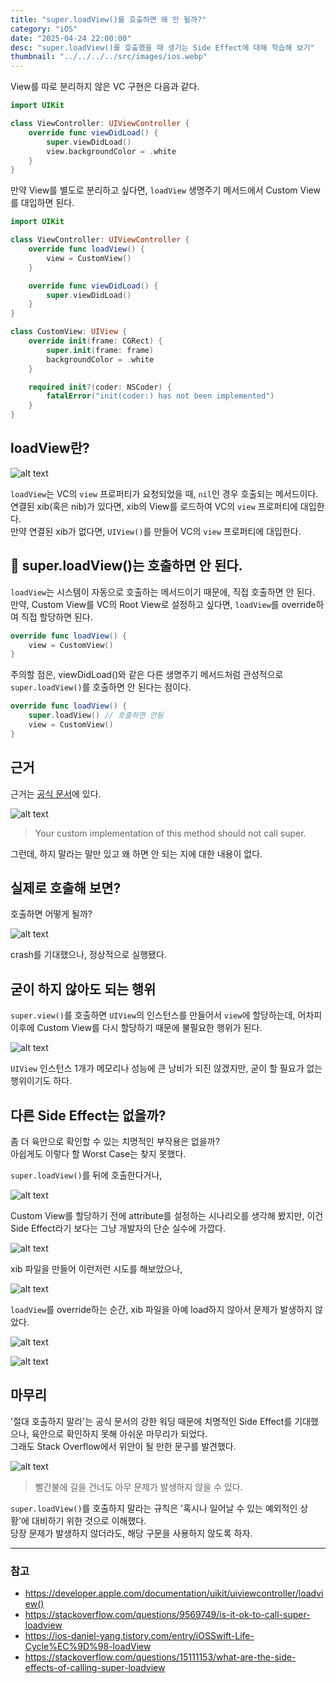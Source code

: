 ```yaml
---
title: "super.loadView()를 호출하면 왜 안 될까?"
category: "iOS"
date: "2025-04-24 22:00:00"
desc: "super.loadView()를 호출했을 때 생기는 Side Effect에 대해 학습해 보기"
thumbnail: "../../../../src/images/ios.webp"
---
```


View를 따로 분리하지 않은 VC 구현은 다음과 같다.

```swift
import UIKit

class ViewController: UIViewController {
    override func viewDidLoad() {
        super.viewDidLoad()
        view.backgroundColor = .white
    }
}
```

만약 View를 별도로 분리하고 싶다면, `loadView` 생명주기 메서드에서 Custom View를 대입하면 된다.

```swift
import UIKit

class ViewController: UIViewController {
    override func loadView() {
        view = CustomView()
    }

    override func viewDidLoad() {
        super.viewDidLoad()
    }
}

class CustomView: UIView {
    override init(frame: CGRect) {
        super.init(frame: frame)
        backgroundColor = .white
    }

    required init?(coder: NSCoder) {
        fatalError("init(coder:) has not been implemented")
    }
}
```

## loadView란?

![alt text](image.png)

`loadView`는 VC의 `view` 프로퍼티가 요청되었을 때, `nil`인 경우 호출되는 메서드이다.<br>
연결된 xib(혹은 nib)가 있다면, xib의 View를 로드하여 VC의 `view` 프로퍼티에 대입한다.<br>
만약 연결된 xib가 없다면, `UIView()`를 만들어 VC의 `view` 프로퍼티에 대입한다.

## 🚨 super.loadView()는 호출하면 안 된다.

`loadView`는 시스템이 자동으로 호출하는 메서드이기 때문에, 직접 호출하면 안 된다.<br>
만약, Custom View를 VC의 Root View로 설정하고 싶다면, `loadView`를 override하여 직접 할당하면 된다.

```swift
override func loadView() {
    view = CustomView()
}
```

주의할 점은, viewDidLoad()와 같은 다른 생명주기 메서드처럼 관성적으로 `super.loadView()`를 호출하면 안 된다는 점이다.

```swift
override func loadView() {
    super.loadView() // 호출하면 안됨
    view = CustomView()
}
```

## 근거

근거는 [공식 문서](https://developer.apple.com/documentation/uikit/uiviewcontroller/loadview())에 있다.

![alt text](image-1.png)

> Your custom implementation of this method should not call super.

그런데, 하지 말라는 말만 있고 왜 하면 안 되는 지에 대한 내용이 없다.

## 실제로 호출해 보면?

호출하면 어떻게 될까?

![alt text](image-2.png)

crash를 기대했으나, 정상적으로 실행됐다.

## 굳이 하지 않아도 되는 행위

`super.view()`를 호출하면 `UIView`의 인스턴스를 만들어서 `view`에 할당하는데, 어차피 이후에 Custom View를 다시 할당하기 때문에 불필요한 행위가 된다.

![alt text](image-3.png)

`UIView` 인스턴스 1개가 메모리나 성능에 큰 낭비가 되진 않겠지만, 굳이 할 필요가 없는 행위이기도 하다.

## 다른 Side Effect는 없을까?

좀 더 육안으로 확인할 수 있는 치명적인 부작용은 없을까?<br>
아쉽게도 이렇다 할 Worst Case는 찾지 못했다.

`super.loadView()`를 뒤에 호출한다거나,

![alt text](image-4.png)

Custom View를 할당하기 전에 attribute를 설정하는 시나리오를 생각해 봤지만, 이건 Side Effect라기 보다는 그냥 개발자의 단순 실수에 가깝다.

![alt text](image-5.png)

xib 파일을 만들어 이런저런 시도를 해보았으나, 

![alt text](image-6.png)

`loadView`를 override하는 순간, xib 파일을 아예 load하지 않아서 문제가 발생하지 않았다.

![alt text](image-8.png)

![alt text](image-7.png)

## 마무리

'절대 호출하지 말라'는 공식 문서의 강한 워딩 때문에 치명적인 Side Effect를 기대했으나, 육안으로 확인하지 못해 아쉬운 마무리가 되었다.<br>
그래도 Stack Overflow에서 위안이 될 만한 문구를 발견했다.

![alt text](image-9.png)

> 빨간불에 길을 건너도 아무 문제가 발생하지 않을 수 있다.

`super.loadView()`를 호출하지 말라는 규칙은 '혹시나 일어날 수 있는 예외적인 상황'에 대비하기 위한 것으로 이해했다.<br>
당장 문제가 발생하지 않더라도, 해당 구문을 사용하지 않도록 하자.

---

### 참고

- https://developer.apple.com/documentation/uikit/uiviewcontroller/loadview()
- https://stackoverflow.com/questions/9569749/is-it-ok-to-call-super-loadview
- https://ios-daniel-yang.tistory.com/entry/iOSSwift-Life-Cycle%EC%9D%98-loadView
- https://stackoverflow.com/questions/15111153/what-are-the-side-effects-of-calling-super-loadview
